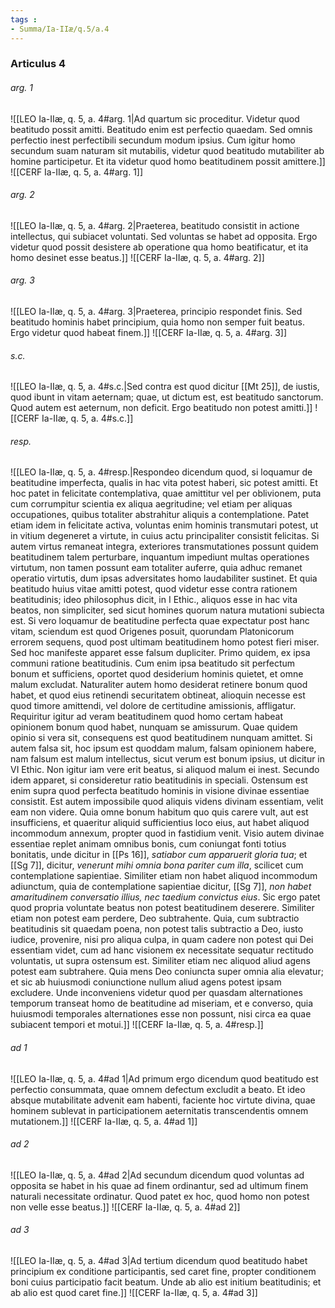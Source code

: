 ```yaml
---
tags : 
- Summa/Ia-IIæ/q.5/a.4
---
```


### Articulus 4

###### arg. 1
![[LEO Ia-IIæ, q. 5, a. 4#arg. 1|Ad quartum sic proceditur. Videtur quod beatitudo possit amitti. Beatitudo enim est perfectio quaedam. Sed omnis perfectio inest perfectibili secundum modum ipsius. Cum igitur homo secundum suam naturam sit mutabilis, videtur quod beatitudo mutabiliter ab homine participetur. Et ita videtur quod homo beatitudinem possit amittere.]]
![[CERF Ia-IIæ, q. 5, a. 4#arg. 1]]

###### arg. 2
![[LEO Ia-IIæ, q. 5, a. 4#arg. 2|Praeterea, beatitudo consistit in actione intellectus, qui subiacet voluntati. Sed voluntas se habet ad opposita. Ergo videtur quod possit desistere ab operatione qua homo beatificatur, et ita homo desinet esse beatus.]]
![[CERF Ia-IIæ, q. 5, a. 4#arg. 2]]

###### arg. 3
![[LEO Ia-IIæ, q. 5, a. 4#arg. 3|Praeterea, principio respondet finis. Sed beatitudo hominis habet principium, quia homo non semper fuit beatus. Ergo videtur quod habeat finem.]]
![[CERF Ia-IIæ, q. 5, a. 4#arg. 3]]

###### s.c.
![[LEO Ia-IIæ, q. 5, a. 4#s.c.|Sed contra est quod dicitur [[Mt 25]], de iustis, quod ibunt in vitam aeternam; quae, ut dictum est, est beatitudo sanctorum. Quod autem est aeternum, non deficit. Ergo beatitudo non potest amitti.]]
![[CERF Ia-IIæ, q. 5, a. 4#s.c.]]

###### resp.
![[LEO Ia-IIæ, q. 5, a. 4#resp.|Respondeo dicendum quod, si loquamur de beatitudine imperfecta, qualis in hac vita potest haberi, sic potest amitti. Et hoc patet in felicitate contemplativa, quae amittitur vel per oblivionem, puta cum corrumpitur scientia ex aliqua aegritudine; vel etiam per aliquas occupationes, quibus totaliter abstrahitur aliquis a contemplatione. Patet etiam idem in felicitate activa, voluntas enim hominis transmutari potest, ut in vitium degeneret a virtute, in cuius actu principaliter consistit felicitas. Si autem virtus remaneat integra, exteriores transmutationes possunt quidem beatitudinem talem perturbare, inquantum impediunt multas operationes virtutum, non tamen possunt eam totaliter auferre, quia adhuc remanet operatio virtutis, dum ipsas adversitates homo laudabiliter sustinet. Et quia beatitudo huius vitae amitti potest, quod videtur esse contra rationem beatitudinis; ideo philosophus dicit, in I Ethic., aliquos esse in hac vita beatos, non simpliciter, sed sicut homines quorum natura mutationi subiecta est. Si vero loquamur de beatitudine perfecta quae expectatur post hanc vitam, sciendum est quod Origenes posuit, quorundam Platonicorum errorem sequens, quod post ultimam beatitudinem homo potest fieri miser. Sed hoc manifeste apparet esse falsum dupliciter. Primo quidem, ex ipsa communi ratione beatitudinis. Cum enim ipsa beatitudo sit perfectum bonum et sufficiens, oportet quod desiderium hominis quietet, et omne malum excludat. Naturaliter autem homo desiderat retinere bonum quod habet, et quod eius retinendi securitatem obtineat, alioquin necesse est quod timore amittendi, vel dolore de certitudine amissionis, affligatur. Requiritur igitur ad veram beatitudinem quod homo certam habeat opinionem bonum quod habet, nunquam se amissurum. Quae quidem opinio si vera sit, consequens est quod beatitudinem nunquam amittet. Si autem falsa sit, hoc ipsum est quoddam malum, falsam opinionem habere, nam falsum est malum intellectus, sicut verum est bonum ipsius, ut dicitur in VI Ethic. Non igitur iam vere erit beatus, si aliquod malum ei inest. Secundo idem apparet, si consideretur ratio beatitudinis in speciali. Ostensum est enim supra quod perfecta beatitudo hominis in visione divinae essentiae consistit. Est autem impossibile quod aliquis videns divinam essentiam, velit eam non videre. Quia omne bonum habitum quo quis carere vult, aut est insufficiens, et quaeritur aliquid sufficientius loco eius, aut habet aliquod incommodum annexum, propter quod in fastidium venit. Visio autem divinae essentiae replet animam omnibus bonis, cum coniungat fonti totius bonitatis, unde dicitur in [[Ps 16]], *satiabor cum apparuerit gloria tua*; et [[Sg 7]], dicitur, *venerunt mihi omnia bona pariter cum illa*, scilicet cum contemplatione sapientiae. Similiter etiam non habet aliquod incommodum adiunctum, quia de contemplatione sapientiae dicitur, [[Sg 7]], *non habet amaritudinem conversatio illius, nec taedium convictus eius*. Sic ergo patet quod propria voluntate beatus non potest beatitudinem deserere. Similiter etiam non potest eam perdere, Deo subtrahente. Quia, cum subtractio beatitudinis sit quaedam poena, non potest talis subtractio a Deo, iusto iudice, provenire, nisi pro aliqua culpa, in quam cadere non potest qui Dei essentiam videt, cum ad hanc visionem ex necessitate sequatur rectitudo voluntatis, ut supra ostensum est. Similiter etiam nec aliquod aliud agens potest eam subtrahere. Quia mens Deo coniuncta super omnia alia elevatur; et sic ab huiusmodi coniunctione nullum aliud agens potest ipsam excludere. Unde inconveniens videtur quod per quasdam alternationes temporum transeat homo de beatitudine ad miseriam, et e converso, quia huiusmodi temporales alternationes esse non possunt, nisi circa ea quae subiacent tempori et motui.]]
![[CERF Ia-IIæ, q. 5, a. 4#resp.]]

###### ad 1
![[LEO Ia-IIæ, q. 5, a. 4#ad 1|Ad primum ergo dicendum quod beatitudo est perfectio consummata, quae omnem defectum excludit a beato. Et ideo absque mutabilitate advenit eam habenti, faciente hoc virtute divina, quae hominem sublevat in participationem aeternitatis transcendentis omnem mutationem.]]
![[CERF Ia-IIæ, q. 5, a. 4#ad 1]]

###### ad 2
![[LEO Ia-IIæ, q. 5, a. 4#ad 2|Ad secundum dicendum quod voluntas ad opposita se habet in his quae ad finem ordinantur, sed ad ultimum finem naturali necessitate ordinatur. Quod patet ex hoc, quod homo non potest non velle esse beatus.]]
![[CERF Ia-IIæ, q. 5, a. 4#ad 2]]

###### ad 3
![[LEO Ia-IIæ, q. 5, a. 4#ad 3|Ad tertium dicendum quod beatitudo habet principium ex conditione participantis, sed caret fine, propter conditionem boni cuius participatio facit beatum. Unde ab alio est initium beatitudinis; et ab alio est quod caret fine.]]
![[CERF Ia-IIæ, q. 5, a. 4#ad 3]]

